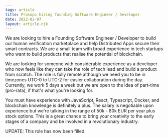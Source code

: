 ```yaml
---
tags: article
title: Prosopo hiring founding Software Engineer / Developer
date: 2022-02-07
layout: article.njk
---
```

We are looking to hire a Founding Software Engineer / Developer to build our human verification marketplace and help
Distributed Apps secure their smart contracts. We are a small team with broad experience in tech startups who want to
build products that realise the potential of blockchain.

We are looking for someone with considerable experience as a developer who now feels like they can take the role of 
tech lead and build a product from scratch. The role is fully remote although we need you to be in timezones UTC-0 to 
UTC-2 for easier collaboration during the day. Currently, we work 5 days a week but we are open to the idea of part-time
(pro-rata), if that's what you're looking for.

You must have experience with JavaScript, React, Typescript, Docker, and blockchain knowledge is definitely a plus. The 
salary is negotiable upon experience but we're talking in the range of 50k - 80k EUR per year plus stock options. This 
is a great chance to bring your creativity to the early stages of a company and be involved in a revolutionary industry.

UPDATE: This role has now been filled.


